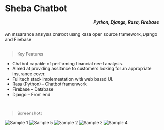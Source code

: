 <h1>Sheba Chatbot</h1>
<h5 align=right> Python, Django, Rasa, Firebase</h5>
 An insuarance analysis chatbot using Rasa open source framework, Django and Firebase
 
 <br>
 <br>
 
 >Key Features
<ul>
<li>
Chatbot capable of performing financial need analysis.
</li>
<li>
Aimed at providing assitance to customers looking for an appropriate insurance cover. 
</li>
<li>
Full tech stack implementation with web based UI. 
</li>
 <li>
 Rasa (Python) – Chatbot framenwork 
</li>
 <li>
Firebase – Database
</li>
 <li>
Django – Front end
</li>
</ul>

<br>

>Screenshots
 
![Sample 1](https://user-images.githubusercontent.com/54933414/197963438-54381cc3-62f4-4e52-a5a5-f67d3e5b5595.png)
![Sample 5](https://user-images.githubusercontent.com/54933414/197964180-1fed3587-937c-44f4-a8a5-c260ecc548bc.png)
![Sample 2](https://user-images.githubusercontent.com/54933414/197963539-57d984e8-695f-4060-a4ba-be73296f917d.png)
![Sample 3](https://user-images.githubusercontent.com/54933414/197963589-cda15e49-a7b0-45d6-8024-d809919dd0d4.png)
![Sample 4](https://user-images.githubusercontent.com/54933414/197964020-559ad19d-1910-4f0b-af2f-afc162a63994.png)
